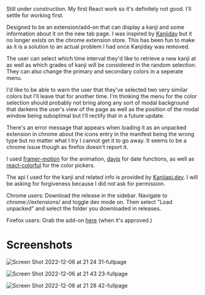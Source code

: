 Still under construction. My first React work so it's definitely not good. I'll settle for working first. 

Designed to be an extension/add-on that can display a kanji and some information about it on the new tab page. I was inspired by [Kanjiday](https://kanjiday.com/) but it no longer exists on the chrome extension store. This has been fun to make as it is a solution to an actual problem I had once Kanjiday was removed. 

The user can select which time interval they'd like to retrieve a new kanji at as well as which grades of kanji will be considered in the random selection. They can also change the primary and secondary colors in a seperate menu. 

I'd like to be able to warn the user that they've selected two very similar colors but I'll leave that for another time. 
I'm thinking the menu for the color selection should probably not bring along any sort of modal background that darkens the user's view of the page as well as the position of the modal window being suboptimal but I'll rectify that in a future update.

There's an error message that appears when loading it as an unpacked extension in chrome about the icons entry in the manifest being the wrong type but no matter what I try I cannot get it to go away. It seems to be a chrome issue though as firefox doesn't report it. 

I used [framer-motion](https://www.framer.com/motion/) for the animation, [dayjs](https://day.js.org/) for date functions, as well as [react-colorful](https://omgovich.github.io/react-colorful/) for the color pickers. 

The api I used for the kanji and related info is provided by [Kanjiapi.dev](https://kanjiapi.dev/). I will be asking for forgiveness because I did not ask for permission. 

Chrome users: Download the release in the sidebar. Navigate to chrome://extensions/ and toggle dev mode on. Then select "Load unpacked" and select the folder you downloaded in releases. 

Firefox users: Grab the add-on [here](https://addons.mozilla.org/en-US/firefox/addon/kanjistart/) (when it's approved.)

# Screenshots

![Screen Shot 2022-12-06 at 21 24 31-fullpage](https://user-images.githubusercontent.com/50127921/206073075-16d9c76a-a2be-4c4b-8b87-f2c30a025053.png)

![Screen Shot 2022-12-06 at 21 43 23-fullpage](https://user-images.githubusercontent.com/50127921/206075046-95c9d277-ad89-4651-b396-a2087aeebc8c.png)

![Screen Shot 2022-12-06 at 21 28 42-fullpage](https://user-images.githubusercontent.com/50127921/206073086-d1b642f9-117f-404f-9754-a9b7aed4afb6.png)

